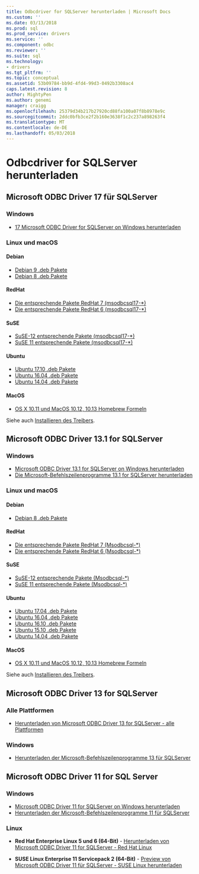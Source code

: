 ```yaml
---
title: Odbcdriver for SQLServer herunterladen | Microsoft Docs
ms.custom: ''
ms.date: 03/13/2018
ms.prod: sql
ms.prod_service: drivers
ms.service: ''
ms.component: odbc
ms.reviewer: ''
ms.suite: sql
ms.technology:
- drivers
ms.tgt_pltfrm: ''
ms.topic: conceptual
ms.assetid: 53b09784-bb9d-4fd4-99d3-0492b3308ac4
caps.latest.revision: 8
author: MightyPen
ms.author: genemi
manager: craigg
ms.openlocfilehash: 25379d34b217b27920cd88fa100a07f8b8978e9c
ms.sourcegitcommit: 2ddc0bfb3ce2f2b160e3638f1c2c237a898263f4
ms.translationtype: MT
ms.contentlocale: de-DE
ms.lasthandoff: 05/03/2018
---
```

# <a name="download-odbc-driver-for-sql-server"></a>Odbcdriver for SQLServer herunterladen

## <a name="microsoft-odbc-driver-17-for-sql-server"></a>Microsoft ODBC Driver 17 für SQLServer

### <a name="windows"></a>Windows

- [17 Microsoft ODBC Driver for SQLServer on Windows herunterladen](https://www.microsoft.com/download/details.aspx?id=56567)

### <a name="linux-and-macos"></a>Linux und macOS

#### <a name="debian"></a>Debian
- [Debian 9 .deb Pakete](https://packages.microsoft.com/debian/9/prod/pool/main/m/msodbcsql17/)
- [Debian 8 .deb Pakete](https://packages.microsoft.com/debian/8/prod/pool/main/m/msodbcsql17/)

#### <a name="redhat"></a>RedHat
- [Die entsprechende Pakete RedHat 7 (msodbcsql17-*)](https://packages.microsoft.com/rhel/7/prod/)
- [Die entsprechende Pakete RedHat 6 (msodbcsql17-*)](https://packages.microsoft.com/rhel/6.8/prod/)

#### <a name="suse"></a>SuSE
- [SuSE-12 entsprechende Pakete (msodbcsql17-*)](https://packages.microsoft.com/sles/12/prod/)
- [SuSE 11 entsprechende Pakete (msodbcsql17-*)](https://packages.microsoft.com/sles/11/prod/)

#### <a name="ubuntu"></a>Ubuntu
- [Ubuntu 17.10 .deb Pakete](https://packages.microsoft.com/ubuntu/17.10/prod/pool/main/m/msodbcsql17/)
- [Ubuntu 16.04 .deb Pakete](https://packages.microsoft.com/ubuntu/16.04/prod/pool/main/m/msodbcsql17/)
- [Ubuntu 14.04 .deb Pakete](https://packages.microsoft.com/ubuntu/14.04/prod/pool/main/m/msodbcsql17/) 

#### <a name="macos"></a>MacOS
- [OS X 10.11 und MacOS 10.12, 10.13 Homebrew Formeln](https://github.com/Microsoft/homebrew-mssql-release)

Siehe auch [Installieren des Treibers](linux-mac/installing-the-microsoft-odbc-driver-for-sql-server.md).

## <a name="microsoft-odbc-driver-131-for-sql-server"></a>Microsoft ODBC Driver 13.1 for SQLServer

### <a name="windows"></a>Windows

- [Microsoft ODBC Driver 13.1 for SQLServer on Windows herunterladen](https://www.microsoft.com/download/details.aspx?id=53339)
- [Die Microsoft-Befehlszeilenprogramme 13.1 for SQLServer herunterladen](https://www.microsoft.com/download/details.aspx?id=53591)

### <a name="linux-and-macos"></a>Linux und macOS

#### <a name="debian"></a>Debian
- [Debian 8 .deb Pakete](https://packages.microsoft.com/debian/8/prod/pool/main/m/msodbcsql/)

#### <a name="redhat"></a>RedHat
- [Die entsprechende Pakete RedHat 7 (Msodbcsql-*)](https://packages.microsoft.com/rhel/7/prod/)
- [Die entsprechende Pakete RedHat 6 (Msodbcsql-*)](https://packages.microsoft.com/rhel/6.8/prod/)

#### <a name="suse"></a>SuSE
- [SuSE-12 entsprechende Pakete (Msodbcsql-*)](https://packages.microsoft.com/sles/12/prod/)
- [SuSE 11 entsprechende Pakete (Msodbcsql-*)](https://packages.microsoft.com/sles/11/prod/)

#### <a name="ubuntu"></a>Ubuntu
- [Ubuntu 17.04 .deb Pakete](https://packages.microsoft.com/ubuntu/17.04/prod/pool/main/m/msodbcsql/)
- [Ubuntu 16.04 .deb Pakete](https://packages.microsoft.com/ubuntu/16.04/prod/pool/main/m/msodbcsql/)
- [Ubuntu 16.10 .deb Pakete](https://packages.microsoft.com/ubuntu/16.10/prod/pool/main/m/msodbcsql/)
- [Ubuntu 15.10 .deb Pakete](https://packages.microsoft.com/ubuntu/15.10/prod/pool/main/m/msodbcsql/)
- [Ubuntu 14.04 .deb Pakete](https://packages.microsoft.com/ubuntu/14.04/prod/pool/main/m/msodbcsql/) 

#### <a name="macos"></a>MacOS
- [OS X 10.11 und MacOS 10.12, 10.13 Homebrew Formeln](https://github.com/Microsoft/homebrew-mssql-release)

Siehe auch [Installieren des Treibers](linux-mac/installing-the-microsoft-odbc-driver-for-sql-server.md).

## <a name="microsoft-odbc-driver-13-for-sql-server"></a>Microsoft ODBC Driver 13 for SQLServer  

### <a name="all-platforms"></a>Alle Plattformen  

- [Herunterladen von Microsoft ODBC Driver 13 for SQLServer - alle Plattformen](https://www.microsoft.com/download/details.aspx?id=50420)

### <a name="windows"></a>Windows

- [Herunterladen der Microsoft-Befehlszeilenprogramme 13 für SQLServer](https://www.microsoft.com/download/details.aspx?id=52680)

## <a name="microsoft-odbc-driver-11-for-sql-server"></a>Microsoft ODBC Driver 11 for SQL Server  

### <a name="windows"></a>Windows

- [Microsoft ODBC Driver 11 for SQLServer on Windows herunterladen](https://www.microsoft.com/download/details.aspx?id=36434)  
- [Herunterladen der Microsoft-Befehlszeilenprogramme 11 für SQLServer](https://www.microsoft.com/download/details.aspx?id=36433)  

### <a name="linux"></a>Linux

- **Red Hat Enterprise Linux 5 und 6 (64-Bit)** - [Herunterladen von Microsoft ODBC Driver 11 for SQLServer - Red Hat Linux](http://go.microsoft.com/fwlink/?LinkId=267321)

- **SUSE Linux Enterprise 11 Servicepack 2 (64-Bit)** - [Preview von Microsoft ODBC Driver 11 für SQLServer - SUSE Linux herunterladen](http://go.microsoft.com/fwlink/?LinkId=264916)
